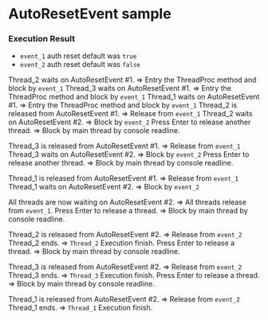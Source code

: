 # AutoResetEvent sample #

### Execution Result ###
* `event_1` auth reset default was `true`
* `event_2` auth reset default was `false`

Thread_2 waits on AutoResetEvent #1.            => Entry the ThreadProc method and block by `event_1`
Thread_3 waits on AutoResetEvent #1.            => Entry the ThreadProc method and block by `event_1`
Thread_1 waits on AutoResetEvent #1.            => Entry the ThreadProc method and block by `event_1`
Thread_2 is released from AutoResetEvent #1.    => Release from `event_1`
Thread_2 waits on AutoResetEvent #2.            => Block by `event_2`
Press Enter to release another thread.          => Block by main thread by console readline.

Thread_3 is released from AutoResetEvent #1.    => Release from `event_1`
Thread_3 waits on AutoResetEvent #2.            => Block by `event_2`
Press Enter to release another thread.          => Block by main thread by console readline.

Thread_1 is released from AutoResetEvent #1.    => Release from `event_1`
Thread_1 waits on AutoResetEvent #2.            => Block by `event_2`

All threads are now waiting on AutoResetEvent #2.   => All threads release from `event_1`.
Press Enter to release a thread.                => Block by main thread by console readline.

Thread_2 is released from AutoResetEvent #2.    => Release from `event_2`
Thread_2 ends.                                  => `Thread_2` Execution finish.
Press Enter to release a thread.                => Block by main thread by console readline.   

Thread_3 is released from AutoResetEvent #2.    => Release from `event_2`
Thread_3 ends.                                  => `Thread_3` Execution finish.
Press Enter to release a thread.                => Block by main thread by console readline.   

Thread_1 is released from AutoResetEvent #2.    => Release from `event_2`
Thread_1 ends.                                  => `Thread_1` Execution finish.